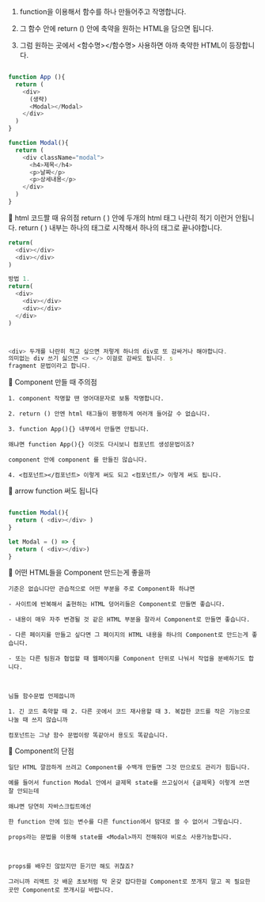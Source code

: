 
1. function을 이용해서 함수를 하나 만들어주고 작명합니다. 

2. 그 함수 안에 return () 안에 축약을 원하는 HTML을 담으면 됩니다.

3. 그럼 원하는 곳에서 <함수명></함수명> 사용하면 아까 축약한 HTML이 등장합니다.

 

```javascript

function App (){
  return (
    <div>
      (생략)
      <Modal></Modal>
    </div>
  )
}

function Modal(){
  return (
    <div className="modal">
      <h4>제목</h4>
      <p>날짜</p>
      <p>상세내용</p>
    </div>
  )
}
```
 🚩 html 코드짤 때 유의점
    return ( ) 안에 두개의 html 태그 나란히 적기 이런거 안됩니다. 
    return ( ) 내부는 하나의 태그로 시작해서 하나의 태그로 끝나야합니다. 
```javascript
return(
  <div></div>
  <div></div>
)
```


```javascript
방법 1.
return(
  <div>
    <div></div>
    <div></div>
  </div>
)



<div> 두개를 나란히 적고 싶으면 저렇게 하나의 div로 또 감싸거나 해야합니다.
의미없는 div 쓰기 싫으면 <> </> 이걸로 감싸도 됩니다. s
fragment 문법이라고 합니다. 
```


 🚩 Component 만들 때 주의점 
```
1. component 작명할 땐 영어대문자로 보통 작명합니다.

2. return () 안엔 html 태그들이 평행하게 여러개 들어갈 수 없습니다.

3. function App(){} 내부에서 만들면 안됩니다. 

왜냐면 function App(){} 이것도 다시보니 컴포넌트 생성문법이죠?

component 안에 component 를 만들진 않습니다. 

4. <컴포넌트></컴포넌트> 이렇게 써도 되고 <컴포넌트/> 이렇게 써도 됩니다. 
```

 🚩 arrow function 써도 됩니다
```javascript

function Modal(){
  return ( <div></div> )
}

let Modal = () => {
  return ( <div></div>) 
}
```

 🚩 어떤 HTML들을 Component 만드는게 좋을까
```
기준은 없습니다만 관습적으로 어떤 부분을 주로 Component화 하냐면

- 사이트에 반복해서 출현하는 HTML 덩어리들은 Component로 만들면 좋습니다.

- 내용이 매우 자주 변경될 것 같은 HTML 부분을 잘라서 Component로 만들면 좋습니다.

- 다른 페이지를 만들고 싶다면 그 페이지의 HTML 내용을 하나의 Component로 만드는게 좋습니다.

- 또는 다른 팀원과 협업할 때 웹페이지를 Component 단위로 나눠서 작업을 분배하기도 합니다. 

 

님들 함수문법 언제씁니까

1. 긴 코드 축약할 때 2. 다른 곳에서 코드 재사용할 때 3. 복잡한 코드를 작은 기능으로 나눌 때 쓰지 않습니까 

컴포넌트는 그냥 함수 문법이랑 똑같아서 용도도 똑같습니다. 
```

 🚩 Component의 단점
```
일단 HTML 깔끔하게 쓰려고 Component를 수백개 만들면 그것 만으로도 관리가 힘듭니다.

예를 들어서 function Modal 안에서 글제목 state를 쓰고싶어서 {글제목} 이렇게 쓰면 잘 안되는데 

왜냐면 당연히 자바스크립트에선

한 function 안에 있는 변수를 다른 function에서 맘대로 쓸 수 없어서 그렇습니다. 

props라는 문법을 이용해 state를 <Modal>까지 전해줘야 비로소 사용가능합니다.

 

props를 배우진 않았지만 듣기만 해도 귀찮죠?

그러니까 리액트 갓 배운 초보처럼 막 온갖 잡다한걸 Component로 쪼개지 말고 꼭 필요한 곳만 Component로 쪼개시길 바랍니다.

```

